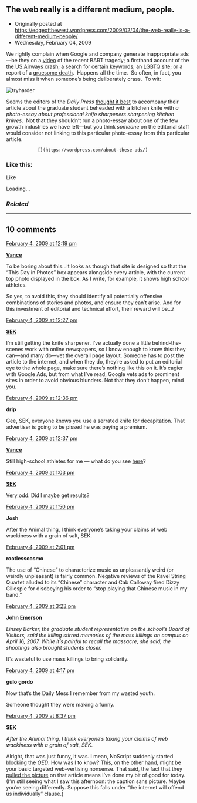 ## The web really is a different medium, people.

 * Originally posted at https://edgeofthewest.wordpress.com/2009/02/04/the-web-really-is-a-different-medium-people/
 * Wednesday, February 04, 2009

We rightly complain when Google and company generate inappropriate ads—be they on a [video](http://i125.photobucket.com/albums/p48/fmello/ironic\_ads.jpg?t=1233774145) of the recent BART tragedy; a firsthand account of the [the US Airways crash](http://propr.ca/wp-content/uploads/2009/01/advertising-fail-090115.jpg); a search for [certain keywords](http://www.techcrunch.com/wp-content/cnn-steroids-search.png); an [LGBTQ site](http://www.bilerico.com/2008/10/Picture%!p(MISSING)ng); or a report of a [gruesome death](http://www.ntk.net/2003/01/31/dohnohands.png).  Happens all the time.  So often, in fact, you almost miss it when someone’s being deliberately crass.  To wit:


![tryharder](https://edgeofthewest.files.wordpress.com/2009/02/tryharder.jpg?w=490 "tryharder")

Seems the editors of the _Daily Press_ [thought it best](http://www.dailypress.com/news/local/virginia/dp-virginiatech-slaying0123jan23,0,5572031.story) to accompany their article about the graduate student beheaded with a kitchen knife with _a photo-essay about professional knife sharpeners sharpening kitchen knives_.  Not that they shouldn’t run a photo-essay about one of the few growth industries we have left—but you think _someone_ on the editorial staff would consider not linking to this particular photo-essay from this particular article.

		

			

				[](https://wordpress.com/about-these-ads/)
				

					
				

			

		

### Like this:


Like

 
Loading...


[]()

### _Related_


	

* * *

		

## 10 comments

		

	

		

[February 4, 2009 at 12:19 pm](https://edgeofthewest.wordpress.com/2009/02/04/the-web-really-is-a-different-medium-people/#comment-33300)

**[Vance](https://edgeofthewest.wordpress.com/)**

					

		

To be boring about this…it looks as though that site is designed so that the “This Day in Photos” box appears alongside every article, with the current top photo displayed in the box. As I write, for example, it shows high school athletes.

So yes, to avoid this, they should identify all potentially offensive combinations of stories and photos, and ensure they can’t arise. And for this investment of editorial and technical effort, their reward will be…?

		

		

						

	

	

		

[February 4, 2009 at 12:27 pm](https://edgeofthewest.wordpress.com/2009/02/04/the-web-really-is-a-different-medium-people/#comment-33302)

**[SEK](http://acephalous.typepad.com/)**

					

		

I’m still getting the knife sharpener.  I’ve actually done a little behind-the-scenes work with online newspapers, so I know enough to know this: they can—and many do—vet the overall page layout.  Someone has to post the article to the internet, and when they do, they’re asked to put an editorial eye to the whole page, make sure there’s nothing like this on it.  It’s cagier with Google Ads, but from what I’ve read, Google vets ads to prominent sites in order to avoid obvious blunders.  Not that they don’t happen, mind you.

		

		

						

	

	

		

[February 4, 2009 at 12:36 pm](https://edgeofthewest.wordpress.com/2009/02/04/the-web-really-is-a-different-medium-people/#comment-33303)

**drip**

					

		

Gee, SEK, everyone knows you use a serrated knife for decapitation. That advertiser is going to be pissed he was paying a premium.

		

		

						

	

	

		

[February 4, 2009 at 12:37 pm](https://edgeofthewest.wordpress.com/2009/02/04/the-web-really-is-a-different-medium-people/#comment-33305)

**[Vance](https://edgeofthewest.wordpress.com/)**

					

		

Still high-school athletes for me — what do you see [here](http://www.dailypress.com/news/local/dp-local\_russo\_0204feb04,0,327777.story)?

		

		

						

	

	

		

[February 4, 2009 at 1:03 pm](https://edgeofthewest.wordpress.com/2009/02/04/the-web-really-is-a-different-medium-people/#comment-33309)

**[SEK](http://acephalous.typepad.com/)**

					

		

[Very odd](http://acephalous.typepad.com/1.jpg).  Did I maybe get results?

		

		

						

	

	

		

[February 4, 2009 at 1:50 pm](https://edgeofthewest.wordpress.com/2009/02/04/the-web-really-is-a-different-medium-people/#comment-33321)

**Josh**

					

		

After the Animal thing, I think everyone’s taking your claims of web wackiness with a grain of salt, SEK.

		

		

						

	

	

		

[February 4, 2009 at 2:01 pm](https://edgeofthewest.wordpress.com/2009/02/04/the-web-really-is-a-different-medium-people/#comment-33324)

**rootlesscosmo**

					

		

The use of “Chinese” to characterize music as unpleasantly weird (or weirdly unpleasant) is fairly common. Negative reviews of the Ravel String Quartet alluded to its “Chinese” character and Cab Calloway fired Dizzy Gillespie for disobeying his order to “stop playing that Chinese music in my band.”

		

		

						

	

	

		

[February 4, 2009 at 3:23 pm](https://edgeofthewest.wordpress.com/2009/02/04/the-web-really-is-a-different-medium-people/#comment-33333)

**John Emerson**

					

		

_Linsey Barker, the graduate student representative on the school’s Board of Visitors, said the killing stirred memories of the mass killings on campus on April 16, 2007. While it’s painful to recall the massacre, she said, the shootings also brought students closer._

It’s wasteful to use mass killings to bring solidarity.

		

		

						

	

	

		

[February 4, 2009 at 4:17 pm](https://edgeofthewest.wordpress.com/2009/02/04/the-web-really-is-a-different-medium-people/#comment-33340)

**gulo gordo**

					

		

Now that’s the Daily Mess I remember from my wasted youth. 

Someone thought they were making a funny.

		

		

						

	

	

		

[February 4, 2009 at 8:37 pm](https://edgeofthewest.wordpress.com/2009/02/04/the-web-really-is-a-different-medium-people/#comment-33361)

**[SEK](http://acephalous.typepad.com/)**

					

		

_After the Animal thing, I think everyone’s taking your claims of web wackiness with a grain of salt, SEK._

Alright, that was just funny, it was.  I mean, NoScript suddenly started blocking the _OED_.  How was I to know?  This, on the other hand, might be your basic targeted web-vertising nonsense.  That said, the fact that they [pulled the picture](http://acephalous.typepad.com/1.jpg) on that article means I’ve done my bit of good for today.  (I’m still seeing what I saw this afternoon: the caption sans picture.  Maybe you’re seeing differently.  Suppose this falls under “the internet will offend us individually” clause.)

		

		

						

	

	

		

		

	

	  